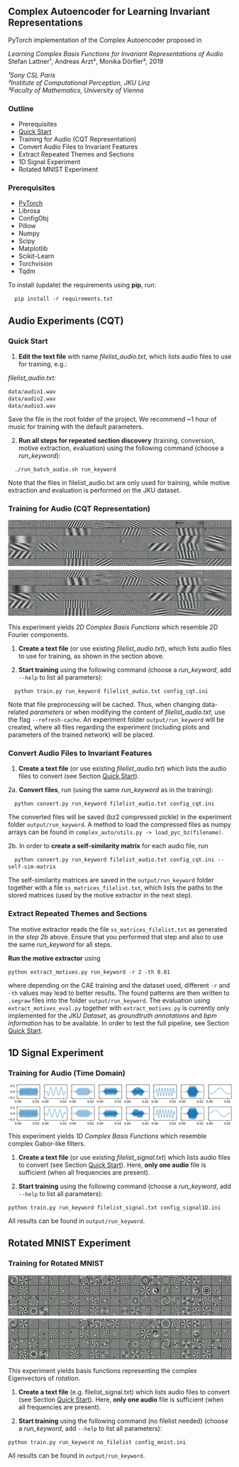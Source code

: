 

## Complex Autoencoder for Learning Invariant Representations

PyTorch implementation of the Complex Autoencoder proposed in 

*Learning Complex Basis Functions for Invariant Representations of Audio*<br/>
Stefan Lattner¹, Andreas Arzt², Monika Dörfler³, 2019<br/>

*¹Sony CSL Paris*<br/>
*²Institute of Computational Perception, JKU Linz*<br/>
*³Faculty of Mathematics, University of Vienna*<br/>

### Outline ###

* Prerequisites
* [Quick Start](#quick-start)
* Training for Audio (CQT Representation)
* Convert Audio Files to Invariant Features
* Extract Repeated Themes and Sections
* 1D Signal Experiment
* Rotated MNIST Experiment

### Prerequisites ###

* [PyTorch](http://www.pytorch.org)
* Librosa
* ConfigObj
* Pillow
* Numpy
* Scipy
* Matplotlib
* Scikit-Learn
* Torchvision
* Tqdm


To install (update) the requirements using **pip**, run:
```
  pip install -r requirements.txt
```

## Audio Experiments (CQT)
### Quick Start ###

1. **Edit the text file** with name *filelist_audio.txt*, which lists 
audio files to use for training, e.g.:

*filelist_audio.txt:*
```
data/audio1.wav
data/audio2.wav
data/audio3.wav
```
Save the file in the root folder of the project. We recommend ~1 hour of music 
for training with the default parameters.

2. **Run all steps for repeated section discovery** (training, conversion, 
motive extraction, evaluation) using the following command (choose a 
*run_keyword*):

```
  ./run_batch_audio.sh run_keyword
```
Note that the files in filelist_audio.txt are only used for training, while 
motive extraction and evaluation is performed on the JKU dataset.

### Training for Audio (CQT Representation) ###

![](images/filters_cqt.png)

This experiment yields *2D Complex Basis Functions* which resemble 2D 
Fourier components.

1. **Create a text file** (or use existing *filelist_audio.txt*), which lists
 audio files to use for training, as shown in the section above.

2. **Start training** using the following command
(choose a *run_keyword*, add `--help` to list all parameters):
```
  python train.py run_keyword filelist_audio.txt config_cqt.ini
```
Note that file preprocessing will be cached. Thus, when changing 
data-related *parameters* or when modifying the content of *filelist_audio.txt*, 
use the flag `--refresh-cache`.
An experiment folder `output/run_keyword` will be created, where all files regarding the experiment (including plots and parameters of the trained network) will be placed.

### Convert Audio Files to Invariant Features

1. **Create a text file** (or use existing *filelist_audio.txt*) which lists
 the audio files to convert (see Section [Quick Start](#quick-start)).

2a. **Convert files**, run (using the same *run_keyword* as in the 
training):
```
  python convert.py run_keyword filelist_audio.txt config_cqt.ini
```
The converted files will be saved (bz2 compressed pickle) in the experiment folder `output/run_keyword`.
A method to load the compressed files as numpy arrays can be found in `complex_auto/utils.py
 -> load_pyc_bz(filename)`.

2b. In order to **create a self-similarity matrix** for each audio file, run
```
  python convert.py run_keyword filelist_audio.txt config_cqt.ini --self-sim-matrix
```
The self-similarity matrices are saved in the `output/run_keyword` folder 
together with a file `ss_matrices_filelist.txt`, which lists the paths to 
the stored matrices (used by the motive extractor in the next step).

### Extract Repeated Themes and Sections

The motive extractor reads the file `ss_matrices_filelist.txt` as generated 
in the *step 2b* above. Ensure that you performed that step and also to use 
the same *run_keyword* for all steps.
 
**Run the motive extractor** using
```
python extract_motives.py run_keyword -r 2 -th 0.01
```
where depending on the CAE training and the dataset used, different `-r` and 
`-th` values may lead to better results. The found patterns are then 
written to `.segraw` files into the folder
`output/run_keyword`. The evaluation using `extract_motives_eval.py` 
together with `extract_motives.py` is currently only implemented for the 
*JKU Dataset*, as *groundtruth annotations* and *bpm information* has to be 
available. In order to test the full pipeline, see Section
[Quick Start](#quick-start).

## 1D Signal Experiment

### Training for Audio (Time Domain)

![](images/filters_signal.png)

This experiment yields *1D Complex Basis Functions* which resemble 
complex Gabor-like filters.

1. **Create a text file** (or use existing *filelist_signal.txt*) which lists 
audio files to convert (see Section [Quick Start](#quick-start)).
Here, **only one audio** file is sufficient (when all frequencies are present).

2. **Start training** using the following command
(choose a *run_keyword*, add `--help` to list all parameters):

```
python train.py run_keyword filelist_signal.txt config_signal1D.ini
```

All results can be found in `output/run_keyword`.


## Rotated MNIST Experiment

### Training for Rotated MNIST

![](images/filters_mnist.png)

This experiment yields basis functions representing the complex Eigenvectors 
of *rotation*.

1. **Create a text file** (e.g. filelist_signal.txt) which lists audio files
to convert (see Section [Quick Start](#quick-start)).
Here, **only one audio** file is sufficient (when all frequencies are present).

2. **Start training** using the following command (no filelist needed)
(choose a *run_keyword*, add `--help` to list all parameters):

```
python train.py run_keyword no_filelist config_mnist.ini
```

All results can be found in `output/run_keyword`.
